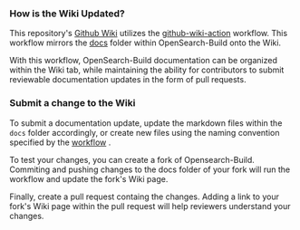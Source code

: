 ### How is the Wiki Updated?
This repository's [Github Wiki](https://github.com/opensearch-project/opensearch-build/wiki) utilizes the [github-wiki-action](https://github.com/Andrew-Chen-Wang/github-wiki-action) workflow. This workflow mirrors the [docs](https://github.com/opensearch-project/opensearch-build/tree/main/docs) folder within OpenSearch-Build onto the Wiki.

With this workflow, OpenSearch-Build documentation can be organized within the Wiki tab, while maintaining the ability for contributors to submit reviewable documentation updates in the form of pull requests.

### Submit a change to the Wiki
To submit a documentation update, update the markdown files within the `docs` folder accordingly, or create new files using the naming convention specified by the [workflow](https://github.com/Andrew-Chen-Wang/github-wiki-action) .

To test your changes, you can create a fork of Opensearch-Build. Commiting and pushing changes to the docs folder of your fork will run the workflow and update the fork's Wiki page.

Finally, create a pull request containg the changes. Adding a link to your fork's Wiki page within the pull request will help reviewers understand your changes.
